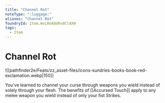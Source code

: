 ```yaml
---
title: "Channel Rot"
noteType: ":luggage:"
aliases: "Channel Rot"
foundryId: Item.WvLReA8URv8ClAXW
tags:
  - Item
---
```


# Channel Rot
![[pathfinder2e/Feats/zz_asset-files/icons-sundries-books-book-red-exclamation.webp|150]]

You've learned to channel your curse through weapons you wield instead of solely through your flesh. The benefits of [[Accursed Touch]] apply to any melee weapon you wield instead of only your fist Strikes.
